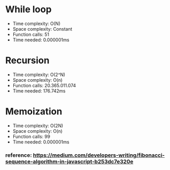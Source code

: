 # While loop

- Time complexity: O(N)
- Space complexity: Constant
- Function calls: 51
- Time needed: 0.000001ms

# Recursion

- Time complexity: O(2^N)
- Space complexity: O(n)
- Function calls: 20.365.011.074
- Time needed: 176.742ms

# Memoization

- Time complexity: O(2N)
- Space complexity: O(n)
- Function calls: 99
- Time needed: 0.000001ms

### reference: https://medium.com/developers-writing/fibonacci-sequence-algorithm-in-javascript-b253dc7e320e

